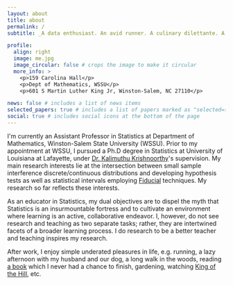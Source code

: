 ```yaml
---
layout: about
title: about
permalink: /
subtitle: _A data enthusiast. An avid runner. A culinary dilettante. A selectively outgoing introvert._ 

profile:
  align: right
  image: me.jpg
  image_circular: false # crops the image to make it circular
  more_info: >
    <p>159 Carolina Hall</p>
    <p>Dept of Mathematics, WSSU</p>
    <p>601 S Martin Luther King Jr, Winston-Salem, NC 27110</p>

news: false # includes a list of news items
selected_papers: true # includes a list of papers marked as "selected={true}"
social: true # includes social icons at the bottom of the page
---
```

I'm currently an Assistant Professor in Statistics at Department of Mathematics, Winston-Salem State University (WSSU). Prior to my appointment at WSSU, I pursued a Ph.D degree in Statistics at University of Louisiana at Lafayette, under [Dr. Kalimuthu Krishnoorthy](https://math.louisiana.edu/node/123)'s supervision. My main research interests lie at the intersection between small sample interference discrete/continuous distributions and developing hypothesis tests as well as statistical intervals employing [Fiducial](https://arxiv.org/pdf/2302.14598.pdf) techniques. My research so far reflects these interests.  

As an educator in Statistics, my dual objectives are to dispel the myth that Statistics is an insurmountable fortress and to cultivate an environment where learning is an active, collaborative endeavor. I, however, do not see research and teaching as two separate tasks; rather, they are intertwined facets of a broader learning process. I do research to be a better teacher and teaching inspires my research. 

After work, I enjoy simple underated pleasures in life, e.g. running, a lazy afternoon with my husband and our dog, a long walk in the woods, reading [a book](https://www.goodreads.com/en/book/show/40495148) which I never had a chance to finish, gardening, watching [King of the Hill](https://en.wikipedia.org/wiki/King_of_the_Hill), etc.

